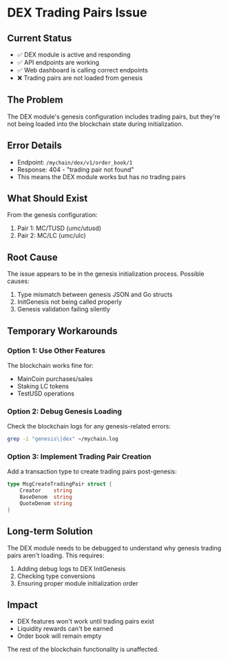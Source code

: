 # DEX Trading Pairs Issue

## Current Status
- ✅ DEX module is active and responding
- ✅ API endpoints are working
- ✅ Web dashboard is calling correct endpoints
- ❌ Trading pairs are not loaded from genesis

## The Problem
The DEX module's genesis configuration includes trading pairs, but they're not being loaded into the blockchain state during initialization.

## Error Details
- Endpoint: `/mychain/dex/v1/order_book/1`
- Response: 404 - "trading pair not found"
- This means the DEX module works but has no trading pairs

## What Should Exist
From the genesis configuration:
1. Pair 1: MC/TUSD (umc/utusd)
2. Pair 2: MC/LC (umc/ulc)

## Root Cause
The issue appears to be in the genesis initialization process. Possible causes:
1. Type mismatch between genesis JSON and Go structs
2. InitGenesis not being called properly
3. Genesis validation failing silently

## Temporary Workarounds

### Option 1: Use Other Features
The blockchain works fine for:
- MainCoin purchases/sales
- Staking LC tokens
- TestUSD operations

### Option 2: Debug Genesis Loading
Check the blockchain logs for any genesis-related errors:
```bash
grep -i "genesis\|dex" ~/mychain.log
```

### Option 3: Implement Trading Pair Creation
Add a transaction type to create trading pairs post-genesis:
```go
type MsgCreateTradingPair struct {
    Creator    string
    BaseDenom  string
    QuoteDenom string
}
```

## Long-term Solution
The DEX module needs to be debugged to understand why genesis trading pairs aren't loading. This requires:
1. Adding debug logs to DEX InitGenesis
2. Checking type conversions
3. Ensuring proper module initialization order

## Impact
- DEX features won't work until trading pairs exist
- Liquidity rewards can't be earned
- Order book will remain empty

The rest of the blockchain functionality is unaffected.